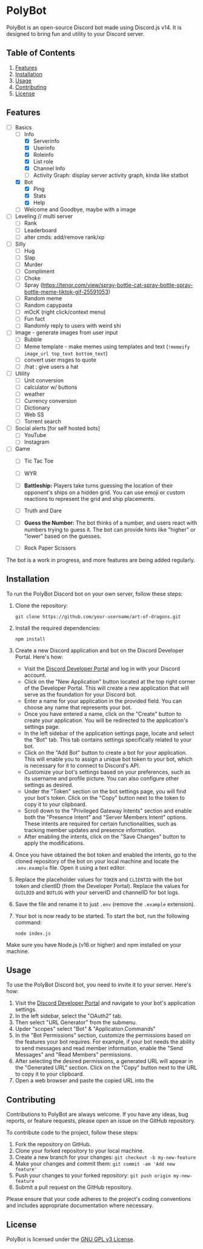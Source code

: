 # PolyBot

PolyBot is an open-source Discord bot made using Discord.js v14. It is designed to bring fun and utility to your Discord server.

## Table of Contents

1. [Features](#features)
2. [Installation](#installation)
3. [Usage](#usage)
4. [Contributing](#contributing)
5. [License](#license)

## Features

- [ ] Basics
   - [ ] Info
      - [x] Serverinfo
      - [x] Userinfo
      - [x] Roleinfo
      - [x] List role
      - [x] Channel Info
      - [ ] Activity Graph: display server activity graph, kinda like statbot
   - [x] Bot
      - [x] Ping
      - [x] Stats
      - [x] Help
   - [ ] Welcome and Goodbye, maybe with a image
- [ ] Leveling // multi server
   - [ ] Rank
   - [ ] Leaderboard
   - [ ] alter cmds: add/remove rank/xp
- [ ] Silly
   - [ ] Hug
   - [ ] Slap
   - [ ] Murder
   - [ ] Compliment
   - [ ] Choke
   - [ ] Spray (https://tenor.com/view/spray-bottle-cat-spray-bottle-spray-bottle-meme-tiktok-gif-25591053)
   - [ ] Random meme
   - [ ] Random capypasta
   - [ ] mOcK \(right click/context menu)
   - [ ] Fun fact
   - [ ] Randomly reply to users with weird shi
- [ ] Image - generate images from user input
   - [ ] Bubble
   - [ ] Meme template - make memes using templates and text (`!memeify image_url top_text bottom_text`)
   - [ ] convert user msges to quote
   - [ ] /hat : give users a hat
- [ ] Utility
   - [ ] Unit conversion
   - [ ] calculator w/ buttons
   - [ ] weather
   - [ ] Currency conversion
   - [ ] Dictionary
   - [ ] Web SS
   - [ ] Torrent search
- [ ] Social alerts \[for self hosted bots]
   - [ ] YouTube
   - [ ] Instagram
- [ ] Game
   - [ ] Tic Tac Toe
   - [ ] WYR
   - [ ] **Battleship:** Players take turns guessing the location of their opponent's ships on a hidden grid. You can use emoji or custom reactions to represent the grid and ship placements.
   - [ ] Truth and Dare
   - [ ] **Guess the Number:** The bot thinks of a number, and users react with numbers trying to guess it. The bot can provide hints like "higher" or "lower" based on the guesses.
   - [ ] Rock Paper Scissors
     
  
The bot is a work in progress, and more features are being added regularly.

## Installation

To run the PolyBot Discord bot on your own server, follow these steps:

1. Clone the repository:

    ```
    git clone https://github.com/your-username/art-of-dragons.git
    ```

2. Install the required dependencies:

    ```
    npm install
    ```

3. Create a new Discord application and bot on the Discord Developer Portal. Here's how:

   - Visit the [Discord Developer Portal](https://discord.com/developers) and log in with your Discord account.
   - Click on the "New Application" button located at the top right corner of the Developer Portal. This will create a new application that will serve as the foundation for your Discord bot.
   - Enter a name for your application in the provided field. You can choose any name that represents your bot.
   - Once you have entered a name, click on the "Create" button to create your application. You will be redirected to the application's settings page.
   - In the left sidebar of the application settings page, locate and select the "Bot" tab. This tab contains settings specifically related to your bot.
   - Click on the "Add Bot" button to create a bot for your application. This will enable you to assign a unique bot token to your bot, which is necessary for it to connect to Discord's API.
   - Customize your bot's settings based on your preferences, such as its username and profile picture. You can also configure other settings as desired.
   - Under the "Token" section on the bot settings page, you will find your bot's token. Click on the "Copy" button next to the token to copy it to your clipboard.
   - Scroll down to the "Privileged Gateway Intents" section and enable both the "Presence Intent" and "Server Members Intent" options. These intents are required for certain functionalities, such as tracking member updates and presence information.
   - After enabling the intents, click on the "Save Changes" button to apply the modifications.

4. Once you have obtained the bot token and enabled the intents, go to the cloned repository of the bot on your local machine and locate the `.env.example` file. Open it using a text editor.

5. Replace the placeholder values for `TOKEN` and `CLIENTID` with the bot token and clientID (from the Developer Portal). Replace the values for `GUILDID` and `BOTLOG` with your serverID and channelID for bot logs.

6. Save the file and rename it to just `.env` (remove the `.example` extension).

7. Your bot is now ready to be started. To start the bot, run the following command:

    ```
    node index.js
    ```

Make sure you have Node.js (v16 or higher) and npm installed on your machine.

## Usage

To use the PolyBot Discord bot, you need to invite it to your server. Here's how:

1. Visit the [Discord Developer Portal](https://discord.com/developers) and navigate to your bot's application settings.
2. In the left sidebar, select the "OAuth2" tab.
3. Then select "URL Generator" from the submenu.
4. Upder "scopes" select "Bot" & "Application.Commands"
4. In the "Bot Permissions" section, customize the permissions based on the features your bot requires. For example, if your bot needs the ability to send messages and read member information, enable the "Send Messages" and "Read Members" permissions.
5. After selecting the desired permissions, a generated URL will appear in the "Generated URL" section. Click on the "Copy" button next to the URL to copy it to your clipboard.
6. Open a web browser and paste the copied URL into the

## Contributing

Contributions to PolyBot are always welcome. If you have any ideas, bug reports, or feature requests, please open an issue on the GitHub repository.

To contribute code to the project, follow these steps:

1. Fork the repository on GitHub.
2. Clone your forked repository to your local machine.
3. Create a new branch for your changes: `git checkout -b my-new-feature`
4. Make your changes and commit them: `git commit -am 'Add new feature'`
5. Push your changes to your forked repository: `git push origin my-new-feature`
6. Submit a pull request on the GitHub repository.

Please ensure that your code adheres to the project's coding conventions and includes appropriate documentation where necessary.

## License

PolyBot is licensed under the [GNU GPL v3 License](LICENSE). 